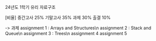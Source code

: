 24년도 1학기 유리 자료구조

[비율]
중간고사 25%
기말고사 35%
과제 30%
출결 10%

-> 과제
assignment 1 : Arrays and Structures\n
assignment 2 : Stack and Queue\n
assignment 3 : Trees\n
assignment 4
assignment 5
